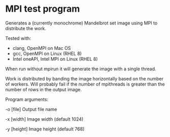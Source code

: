 MPI test program
================

Generates a (currently monochrome) Mandelbrot set image using MPI to
distribute the work.

Tested with:
* clang, OpenMPI on Mac OS
* gcc, OpenMPI on Linux (RHEL 8)
* Intel oneAPI, Intel MPI on Linux (RHEL 8)

When run without mpirun it will generate the image with a single thread.

Work is distributed by banding the image horizontally based on the number
of workers. Will probably fail if the number of mpithreads is greater than
the number of rows in the output image.

Program arguments:

 -o [file]       Output file name

 -x [width]      Image width (default 1024)

 -y [height]     Image height (default 768)

